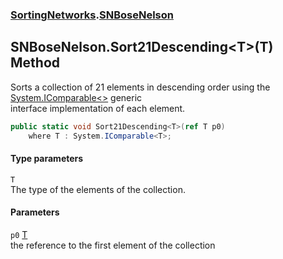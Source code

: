 ### [SortingNetworks](SortingNetworks.md 'SortingNetworks').[SNBoseNelson](SortingNetworks_SNBoseNelson.md 'SortingNetworks.SNBoseNelson')
## SNBoseNelson.Sort21Descending&lt;T&gt;(T) Method
Sorts a collection of 21 elements in descending order using the [System.IComparable&lt;&gt;](https://docs.microsoft.com/en-us/dotnet/api/System.IComparable-1 'System.IComparable`1') generic  
interface implementation of each element.  
```csharp
public static void Sort21Descending<T>(ref T p0)
    where T : System.IComparable<T>;
```
#### Type parameters
<a name='SortingNetworks_SNBoseNelson_Sort21Descending_T_(T)_T'></a>
`T`  
The type of the elements of the collection.
  
#### Parameters
<a name='SortingNetworks_SNBoseNelson_Sort21Descending_T_(T)_p0'></a>
`p0` [T](SortingNetworks_SNBoseNelson_Sort21Descending_T_(T).md#SortingNetworks_SNBoseNelson_Sort21Descending_T_(T)_T 'SortingNetworks.SNBoseNelson.Sort21Descending&lt;T&gt;(T).T')  
the reference to the first element of the collection
  
